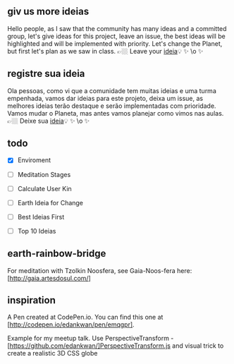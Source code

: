 ## giv us more ideias
Hello people, as I saw that the community has many ideas and a committed group, let's give ideas for this project, leave an issue, the best ideas will be highlighted and will be implemented with priority. Let's change the Planet, but first let's plan as we saw in class. 
👉🏼&nbsp;Leave your [ideia](https://github.com/araguaci/earth-rainbow-bridge/issues)💡&nbsp;✨&nbsp;\o&nbsp;✨ 

## registre sua ideia
Ola pessoas, como vi que a comunidade tem muitas ideias e uma turma empenhada, vamos dar ideias para este projeto, deixa um issue, as melhores ideias terão destaque e serão implementadas com prioridade. Vamos mudar o Planeta, mas antes vamos planejar como vimos nas aulas.
👉🏼&nbsp;Deixe sua [ideia](https://github.com/araguaci/earth-rainbow-bridge/issues)💡&nbsp;✨&nbsp;\o&nbsp;✨ 

## todo
- [x] Enviroment
- [ ] Meditation Stages

- [ ] Calculate User Kin

- [ ] Earth Ideia for Change

- [ ] Best Ideias First

- [ ] Top 10 Ideias

## earth-rainbow-bridge
For meditation with Tzolkin Noosfera, see Gaia-Noos-fera here: [http://gaia.artesdosul.com/]

## inspiration 
A Pen created at CodePen.io. You can find this one at [http://codepen.io/edankwan/pen/emqgpr].

Example for my meetup talk. Use PerspectiveTransform - [https://github.com/edankwan/]PerspectiveTransform.js and visual trick to create a realistic 3D CSS globe

